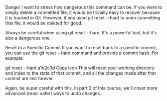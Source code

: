 Danger
I want to stress how dangerous this command can be. If you were to simply delete a committed file, it would be trivially easy to recover because it is tracked in Git. However, if you used git reset --hard to undo committing that file, it would be deleted for good.

Always be careful when using git reset --hard. It's a powerful tool, but it's also a dangerous one.

Reset to a Specific Commit
If you want to reset back to a specific commit, you can use the git reset --hard command and provide a commit hash. For example:

git reset --hard a1b2c3d
Copy icon
This will reset your working directory and index to the state of that commit, and all the changes made after that commit are lost forever.

Again, be super careful with this. In part 2 of this course, we'll cover more advanced (read: safer) ways to undo changes.
